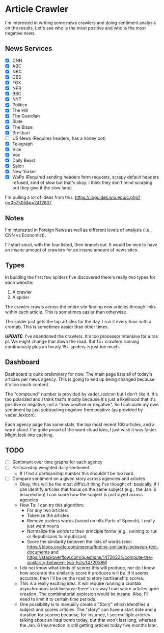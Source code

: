 # Article Crawler

I'm interested in writing some news crawlers and doing sentiment analysis on the
results. Let's see who is the most positive and who is the most negative news.

## News Services

- [X] CNN
- [X] ABC
- [X] NBC
- [X] CBS
- [X] FOX
- [X] NPR
- [X] BBC
- [X] NYT
- [X] Politico
- [X] The Hill
- [X] The Guardian
- [X] Slate
- [X] The Blaze
- [X] Breitbart
- [ ] US News (Requires headers, has a honey pot)
- [X] Telegraph
- [X] Vice
- [X] Vox
- [X] Daily Beast
- [X] Salon
- [X] New Yorker
- [X] WaPo (Required sending headers form requests, scrapy default headers
  refused, kind of slow but that's okay. I think they don't mind scraping but
  they give it the slow lane)

I'm pulling a lot of ideas from this: https://libguides.wlu.edu/c.php?g=357505&p=2412837


## Notes

I'm interested in Foreign News as well as different levels of analysis (i.e.,
CNN vs Economist).

I'll start small, with the four listed, then branch out. It would be nice to
have an insane amount of crawlers for an insane amount of news sites.

## Types

In building the first few spiders I've discovered there's really two types for
each website:

1. A crawler
2. A spider

The crawler crawls across the entire site finding new articles through links
within each article. This is sometimes easier than otherwise.

The spider just gets the top articles for the day. I run it every hour with a
crontab. This is sometimes easier than other times.

***UPDATE***: I've abandoned the crawlers. It's too processor intensive for a
ras pi. We might change that down the road. But 15+ crawlers running
continuously plus an hourly 15+ spiders is just too much.

## Dashboard

Dashboard is quite preliminary for now. The main page lists all of today's
articles per news agency. This is going to end up being changed because it's too
much content.

The "compound" number is provided by vader_lexicon but I don't like it. It's too
polarized and I think that's mostly because it's just a likelihood that it's
positive or negative, not a "how positive or negative". So I calculate my own
sentiment by just subtracting negative from positive (as provided by
vader_lexicon).

Each agency page has some stats, the top most recent 100 articles, and a word
cloud. I'm quite proud of the word cloud idea, I just wish it was faster. Might
look into caching.

## TODO
- [ ] Sentiment over time graphs for each agency
- [ ] Partisanship weighted daily sentiment
    - If I find a partisanship number this shouldn't be too hard.
- [ ] Compare sentiment on a given story across agencies and articles
    - Okay, this will be the most difficult thing I've thought of: basically, if
      I can identify articles that focus on the same subject (e.g., the Jan. 6
      insurrection) I can score how the subject is portrayed across agencies
    - How To: I can try this algorithm:
        - For any two articles:
        - Tokenize the articles
        - Remove useless words (based on nltk Parts of Speech). I really just
          want nouns
        - Normalize the words to their principle forms (e.g., running to run or
          Republicans to republican)
        - Score the similarity between the lists of words (see:
          https://blogs.oracle.com/meena/finding-similarity-between-text-documents
          and https://stackoverflow.com/questions/14720324/compute-the-similarity-between-two-lists/14720386)
    - I do not know what kinds of scores this will produce, nor do I know how
      accurate the similarity score it produces will be. If it seems accurate,
      then I'll be on the road to story partisanship scores.
    - This is a really exciting idea. It will require running a crontab
      asynchronous task because there's no way I can score articles upon
      creation. The combinatorial explosion would be insane. Also, I'll need to
      limit it to certain time periods.
    - One possibility is to manually create a "Story" which identifies a subject
      and scores articles. The "story" can have a start date and a duration for
      scoring because, for instance, I see multiple articles talking about an
      Iraqi bomb today, but that won't last long, whereas the Jan. 6
      Insurrection is still getting articles today five months later.
